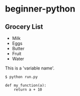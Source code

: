 # beginner-python

## Grocery List
* Milk
* Eggs
* Butter
* Fruit
* Water

This is a 'variable name'.

```
$ python run.py
```

```
def my_function(a):
	return a + 10

```